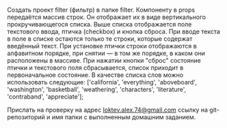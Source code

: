 Создать проект filter (фильтр) в папке filter.
Компоненту в props передаётся массив строк. Он отображает их в виде вертикального прокручивающегося списка.
Выше списка отображается поле текстового ввода, птичка (checkbox) и кнопка сброса.
При вводе текста в поле в списке остаются только те строки, которые содержат введённый текст.
При установке птички строки отображаются в алфавитном порядке, при снятии — в том же порядке, в каком они расположены в массиве.
При нажатии кнопки "сброс" состояние птички и текстового поля сбрасывается, список приходит в первоначальное состояние.
В качестве списка слов можно использовать следующие:
['california', 'everything', 'aboveboard', 'washington', 'basketball', 'weathering', 'characters', 'literature', 'contraband', 'appreciate'];

Прислать на проверку на адрес loktev.alex.74@gmail.com ссылку на git-репозиторий и имя папки с выполненным домашним заданием.